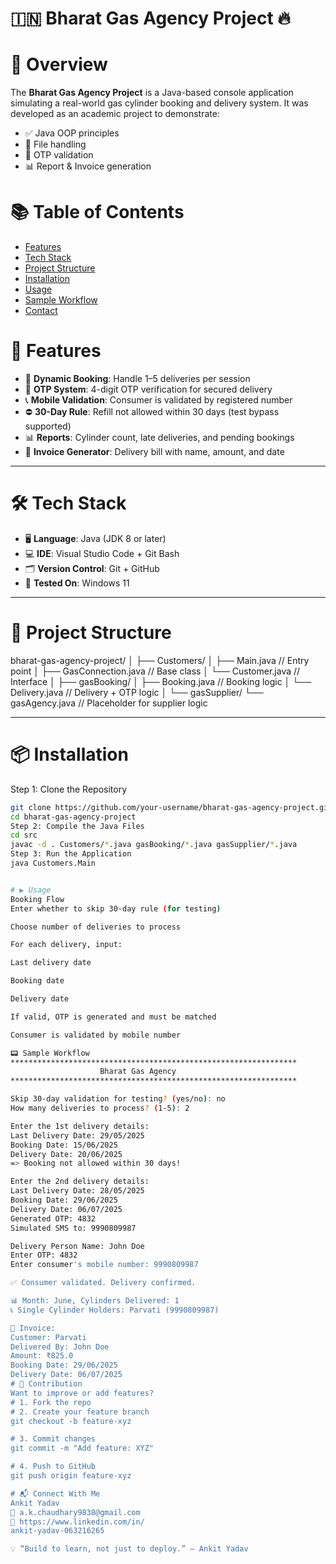 # 🇮🇳 Bharat Gas Agency Project 🔥
# 📌 Overview
The **Bharat Gas Agency Project** is a Java-based console application simulating a real-world gas cylinder booking and delivery system. It was developed as an academic project to demonstrate:
- ✅ Java OOP principles
- 📁 File handling
- 🔐 OTP validation
- 📊 Report & Invoice generation

# 📚 Table of Contents

- [Features](#-features)
- [Tech Stack](#-tech-stack)
- [Project Structure](#-project-structure)
- [Installation](#-installation)
- [Usage](#-usage)
- [Sample Workflow](#-sample-workflow)
- [Contact](#-connect-with-me)

 # 🚀 Features
- 🔄 **Dynamic Booking**: Handle 1–5 deliveries per session
- 🔐 **OTP System**: 4-digit OTP verification for secured delivery
- 📞 **Mobile Validation**: Consumer is validated by registered number
- ⛔ **30-Day Rule**: Refill not allowed within 30 days (test bypass supported)
- 📊 **Reports**: Cylinder count, late deliveries, and pending bookings
- 🧾 **Invoice Generator**: Delivery bill with name, amount, and date

---
# 🛠️ Tech Stack

- 🖥️ **Language**: Java (JDK 8 or later)
- 💻 **IDE**: Visual Studio Code + Git Bash
- 🗂️ **Version Control**: Git + GitHub
- 🧪 **Tested On**: Windows 11

---

# 📁 Project Structure

bharat-gas-agency-project/
│
├── Customers/
│ ├── Main.java // Entry point
│ ├── GasConnection.java // Base class
│ └── Customer.java // Interface
│
├── gasBooking/
│ ├── Booking.java // Booking logic
│ └── Delivery.java // Delivery + OTP logic
│
└── gasSupplier/
└── gasAgency.java // Placeholder for supplier logic

---

# 📦 Installation

Step 1: Clone the Repository

```bash
git clone https://github.com/your-username/bharat-gas-agency-project.git
cd bharat-gas-agency-project
Step 2: Compile the Java Files
cd src
javac -d . Customers/*.java gasBooking/*.java gasSupplier/*.java
Step 3: Run the Application
java Customers.Main


# ▶️ Usage
Booking Flow
Enter whether to skip 30-day rule (for testing)

Choose number of deliveries to process

For each delivery, input:

Last delivery date

Booking date

Delivery date

If valid, OTP is generated and must be matched

Consumer is validated by mobile number

📟 Sample Workflow
****************************************************************
                    Bharat Gas Agency
****************************************************************

Skip 30-day validation for testing? (yes/no): no
How many deliveries to process? (1-5): 2

Enter the 1st delivery details:
Last Delivery Date: 29/05/2025
Booking Date: 15/06/2025
Delivery Date: 20/06/2025
=> Booking not allowed within 30 days!

Enter the 2nd delivery details:
Last Delivery Date: 28/05/2025
Booking Date: 29/06/2025
Delivery Date: 06/07/2025
Generated OTP: 4832
Simulated SMS to: 9990809987

Delivery Person Name: John Doe
Enter OTP: 4832
Enter consumer's mobile number: 9990809987

✅ Consumer validated. Delivery confirmed.

📊 Month: June, Cylinders Delivered: 1
📞 Single Cylinder Holders: Parvati (9990809987)

🧾 Invoice:
Customer: Parvati
Delivered By: John Doe
Amount: ₹825.0
Booking Date: 29/06/2025
Delivery Date: 06/07/2025
# 🤝 Contribution
Want to improve or add features?
# 1. Fork the repo
# 2. Create your feature branch
git checkout -b feature-xyz

# 3. Commit changes
git commit -m "Add feature: XYZ"

# 4. Push to GitHub
git push origin feature-xyz

# 📬 Connect With Me
Ankit Yadav
📧 a.k.chaudhary9838@gmail.com
🔗 https://www.linkedin.com/in/
ankit-yadav-063216265

💡 “Build to learn, not just to deploy.” — Ankit Yadav


